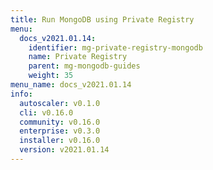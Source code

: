 ```yaml
---
title: Run MongoDB using Private Registry
menu:
  docs_v2021.01.14:
    identifier: mg-private-registry-mongodb
    name: Private Registry
    parent: mg-mongodb-guides
    weight: 35
menu_name: docs_v2021.01.14
info:
  autoscaler: v0.1.0
  cli: v0.16.0
  community: v0.16.0
  enterprise: v0.3.0
  installer: v0.16.0
  version: v2021.01.14
---
```


